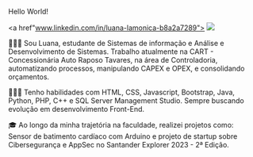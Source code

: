 Hello World!

<a href"www.linkedin.com/in/luana-lamonica-b8a2a7289"> <img src="!(https://img.shields.io/badge/linkedin-%230077B5.svg?style=for-the-badge&logo=linkedin&logoColor=white)"></a>

🙋🏼‍♀️ Sou Luana, estudante de Sistemas de informação e Análise e Desenvolvimento de Sistemas. Trabalho atualmente na CART - Concessionária Auto Raposo Tavares, na área de Controladoria, automatizando processos, manipulando CAPEX e OPEX, e consolidando orçamentos.

👩🏼‍💻 Tenho habilidades com HTML, CSS, Javascript, Bootstrap, Java, Python, PHP, C++ e SQL Server Management Studio. Sempre buscando evolução em desenvolvimento Front-End. 

🎓 Ao longo da minha trajetória na faculdade, realizei projetos como: Sensor de batimento cardíaco com Arduino e projeto de startup sobre Cibersegurança e AppSec no Santander Explorer 2023 - 2ª Edição.
